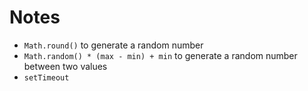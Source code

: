 # Notes

- `Math.round()` to generate a random number
- `Math.random() * (max - min) + min` to generate a random number between two values
- `setTimeout`
